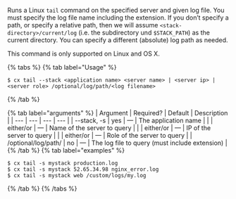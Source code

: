 Runs a Linux `tail` command on the specified server and given log file. You must specify the log file name including the extension. If you don’t specify a path, or specify a relative path, then we will assume `<stack-directory>/current/log` (i.e. the subdirectory und `$STACK_PATH`) as the current directory. You can specify a different (absolute) log path as needed.

This command is only supported on Linux and OS X.

{% tabs %}
{% tab label="Usage" %}

```shell
$ cx tail --stack <application name> <server name> | <server ip> | <server role> /optional/log/path/<log filename>
```
{% /tab %}
    
{% tab label="arguments" %}
| Argument | Required? | Default | Description |
|  ---  |  ---  |  ---  |  ---  |
| \--stack, -s <application name> | yes | — | The application name |
| <server name> | either/or | — | Name of the server to query |
| <server ip> | either/or | — | IP of the server to query |
| <server role> | either/or | — | Role of the server to query |
| /optional/log/path/<log filename>  | no | — | The log file to query (must include extension) |
{% /tab %}
{% tab label="examples" %}

```shell
$ cx tail -s mystack production.log
$ cx tail -s mystack 52.65.34.98 nginx_error.log
$ cx tail -s mystack web /custom/logs/my.log
```

{% /tab %}
{% /tabs %}